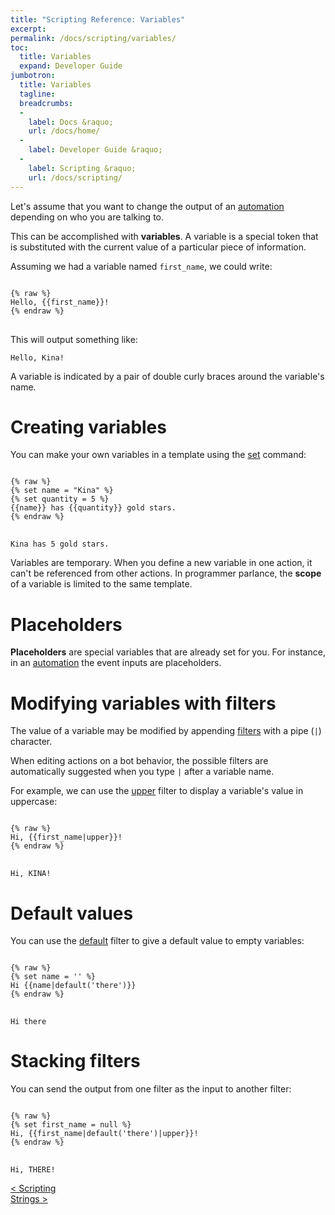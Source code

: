 ```yaml
---
title: "Scripting Reference: Variables"
excerpt: 
permalink: /docs/scripting/variables/
toc:
  title: Variables
  expand: Developer Guide
jumbotron:
  title: Variables
  tagline: 
  breadcrumbs:
  -
    label: Docs &raquo;
    url: /docs/home/
  -
    label: Developer Guide &raquo;
  -
    label: Scripting &raquo;
    url: /docs/scripting/
---
```


Let's assume that you want to change the output of an [automation](/docs/automations/) depending on who you are talking to.

This can be accomplished with **variables**.  A variable is a special token that is substituted with the current value of a particular piece of information.

Assuming we had a variable named `first_name`, we could write:

<pre>
<code class="language-twig">
{% raw %}
Hello, {{first_name}}!
{% endraw %}
</code>
</pre>

This will output something like:

```
Hello, Kina!
```

<div class="cerb-box note">
<p>A variable is indicated by a pair of double curly braces around the variable's name.</p>
</div>

# Creating variables

You can make your own variables in a template using the [set](/docs/scripting/commands/#set) command:

<pre>
<code class="language-twig">
{% raw %}
{% set name = "Kina" %}
{% set quantity = 5 %}
{{name}} has {{quantity}} gold stars.
{% endraw %}
</code>
</pre>

```
Kina has 5 gold stars.
```

Variables are temporary. When you define a new variable in one action, it can't be referenced from other actions.  In programmer parlance, the **scope** of a variable is limited to the same template.

# Placeholders

**Placeholders** are special variables that are already set for you. For instance, in an [automation](/docs/automations/) the event inputs are placeholders.

# Modifying variables with filters

The value of a variable may be modified by appending [filters](/docs/scripting/filters/) with a  pipe (`|`) character.

When editing actions on a bot behavior, the possible filters are automatically suggested when you type `|` after a variable name.

For example, we can use the [upper](/docs/scripting/filters/#upper) filter to display a variable's value in uppercase:

<pre>
<code class="language-twig">
{% raw %}
Hi, {{first_name|upper}}!
{% endraw %}
</code>
</pre>

```
Hi, KINA!
```

# Default values

You can use the [default](/docs/scripting/filters/#default) filter to give a default value to empty variables:

<pre>
<code class="language-twig">
{% raw %}
{% set name = '' %}
Hi {{name|default('there')}}
{% endraw %}
</code>
</pre>

```
Hi there
```

# Stacking filters

You can send the output from one filter as the input to another filter:

<pre>
<code class="language-twig">
{% raw %}
{% set first_name = null %}
Hi, {{first_name|default('there')|upper}}!
{% endraw %}
</code>
</pre>

```
Hi, THERE!
```

<div class="section-nav">
	<div class="left">
		<a href="/docs/scripting/" class="prev">&lt; Scripting</a>
	</div>
	<div class="right align-right">
		<a href="/docs/scripting/strings/" class="prev">Strings &gt;</a>
	</div>
</div>
<div class="clear"></div>